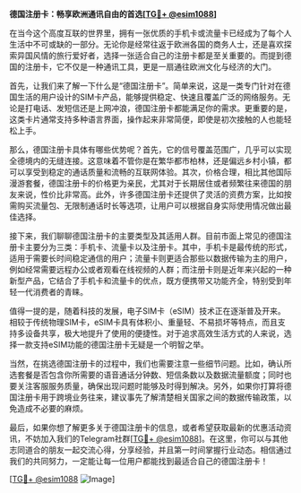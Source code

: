 **德国注册卡：畅享欧洲通讯自由的首选[[TG💪+ @esim1088](https://t.me/s/esim1088)]**

在当今这个高度互联的世界里，拥有一张优质的手机卡或流量卡已经成为了每个人生活中不可或缺的一部分。无论你是经常往返于欧洲各国的商务人士，还是喜欢探索异国风情的旅行爱好者，选择一张适合自己的注册卡都是至关重要的。而提到德国的注册卡，它不仅是一种通讯工具，更是一扇通往欧洲文化与经济的大门。

首先，让我们来了解一下什么是“德国注册卡”。简单来说，这是一类专门针对在德国生活的用户设计的SIM卡产品，能够提供稳定、快速且覆盖广泛的网络服务。无论是打电话、发短信还是上网冲浪，德国注册卡都能满足你的需求。更重要的是，这类卡片通常支持多种语言界面，操作起来非常简便，即使是初次接触的人也能轻松上手。

那么，德国注册卡具体有哪些优势呢？首先，它的信号覆盖范围广，几乎可以实现全德境内的无缝连接。这意味着不管你是在繁华都市柏林，还是偏远乡村小镇，都可以享受到稳定的通话质量和流畅的互联网体验。其次，价格合理，相比其他国际漫游套餐，德国注册卡的价格更为亲民，尤其对于长期居住或者频繁往来德国的朋友来说，性价比非常高。此外，许多德国注册卡还提供了灵活的资费方案，比如按需购买流量包、无限制通话时长等选项，让用户可以根据自身实际使用情况做出最佳选择。

接下来，我们聊聊德国注册卡的主要类型及其适用人群。目前市面上常见的德国注册卡主要分为三类：手机卡、流量卡以及注册卡。其中，手机卡是最传统的形式，适用于需要长时间稳定通信的用户；流量卡则更适合那些以数据传输为主的用户，例如经常需要远程办公或者观看在线视频的人群；而注册卡则是近年来兴起的一种新型产品，它结合了手机卡和流量卡的优点，既方便携带又功能齐全，特别受到年轻一代消费者的青睐。

值得一提的是，随着科技的发展，电子SIM卡（eSIM）技术正在逐渐普及开来。相较于传统物理SIM卡，eSIM卡具有体积小、重量轻、不易损坏等特点，而且支持多设备共享，极大地提升了使用的便捷性。对于追求高效生活方式的人来说，选择一款支持eSIM功能的德国注册卡无疑是一个明智之举。

当然，在挑选德国注册卡的过程中，我们也需要注意一些细节问题。比如，确认所选套餐是否包含你所需要的语音通话分钟数、短信条数以及数据流量额度；同时也要关注客服服务质量，确保出现问题时能够及时得到解决。另外，如果你打算将德国注册卡用于跨境业务往来，建议事先了解清楚相关国家之间的数据传输政策，以免造成不必要的麻烦。

最后，如果你想了解更多关于德国注册卡的信息，或者希望获取最新的优惠活动资讯，不妨加入我们的Telegram社群[[TG💪+ @esim1088](https://t.me/s/esim1088)]。在这里，你可以与其他志同道合的朋友一起交流心得，分享经验，并且第一时间掌握行业动态。相信通过我们的共同努力，一定能让每一位用户都能找到最适合自己的德国注册卡！

[[TG💪+ @esim1088](https://t.me/s/esim1088) ![Image](https://i.postimg.cc/4NQfJmqS/Snipaste-2025-05-13-00-14-12.png)]